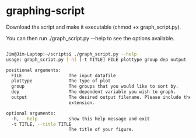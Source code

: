 # graphing-script

Download the script and make it executable (chmod +x graph_script.py).

You can then run ./graph_script.py --help to see the options available.

```bash

Jim@Jim-Laptop:~/scripts$ ./graph_script.py --help
usage: graph_script.py [-h] [-t TITLE] FILE plottype group dep output

positional arguments:
  FILE                  The input datafile
  plottype              The type of plot
  group                 The groups that you would like to sort by.
  dep                   The dependent variable you wish to graph.
  output                The desired output filename. Please include the
                        extension.

optional arguments:
  -h, --help            show this help message and exit
  -t TITLE, --title TITLE
                        The title of your figure.
                        
```                        
